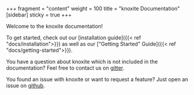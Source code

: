 +++
fragment = "content"
weight = 100
title = "knoxite Documentation"
[sidebar]
  sticky = true
+++

Welcome to the knoxite documentation!

To get started, check out our [installation guide]({{< ref "docs/installation">}})
as well as our ["Getting Started" Guide]({{< ref "docs/getting-started">}}).

You have a question about knoxite which is not included in the documentation? 
Feel free to contact us on [gitter](https://gitter.im/knoxite/chat).

You found an issue with knoxite or want to request a feature? Just open an issue
on [github](https://github.com/knoxite/knoxite/issues).
